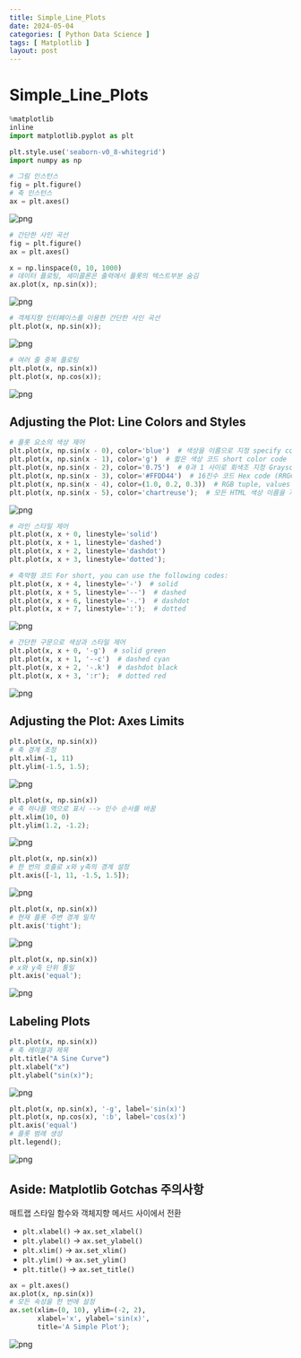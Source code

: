 ```yaml
---
title: Simple_Line_Plots
date: 2024-05-04
categories: [ Python Data Science ]
tags: [ Matplotlib ]
layout: post
---
```


# Simple_Line_Plots

```python
%matplotlib
inline
import matplotlib.pyplot as plt

plt.style.use('seaborn-v0_8-whitegrid')
import numpy as np
```

```python
# 그림 인스턴스
fig = plt.figure()
# 축 인스턴스
ax = plt.axes()
```

![png](Simple_Line_Plots_files/Simple_Line_Plots_2_0.png)

```python
# 간단한 사인 곡선
fig = plt.figure()
ax = plt.axes()

x = np.linspace(0, 10, 1000)
# 데이터 플로팅, 세미콜론은 출력에서 플롯의 텍스트부분 숨김
ax.plot(x, np.sin(x));
```

![png](Simple_Line_Plots_files/Simple_Line_Plots_3_0.png)

```python
# 객체지향 인터페이스를 이용한 간단한 사인 곡선
plt.plot(x, np.sin(x));
```

![png](Simple_Line_Plots_files/Simple_Line_Plots_4_0.png)

```python
# 여러 줄 중복 플로팅
plt.plot(x, np.sin(x))
plt.plot(x, np.cos(x));
```

![png](Simple_Line_Plots_files/Simple_Line_Plots_5_0.png)

## Adjusting the Plot: Line Colors and Styles

```python
# 플롯 요소의 색상 제어
plt.plot(x, np.sin(x - 0), color='blue')  # 색상을 이름으로 지정 specify color by name
plt.plot(x, np.sin(x - 1), color='g')  # 짧은 색상 코드 short color code (rgbcmyk)
plt.plot(x, np.sin(x - 2), color='0.75')  # 0과 1 사이로 회색조 지정 Grayscale between 0 and 1
plt.plot(x, np.sin(x - 3), color='#FFDD44')  # 16진수 코드 Hex code (RRGGBB from 00 to FF)
plt.plot(x, np.sin(x - 4), color=(1.0, 0.2, 0.3))  # RGB tuple, values 0 to 1
plt.plot(x, np.sin(x - 5), color='chartreuse');  # 모든 HTML 색상 이름을 지원 all HTML color names supported
```

![png](Simple_Line_Plots_files/Simple_Line_Plots_7_0.png)

```python
# 라인 스타일 제어
plt.plot(x, x + 0, linestyle='solid')
plt.plot(x, x + 1, linestyle='dashed')
plt.plot(x, x + 2, linestyle='dashdot')
plt.plot(x, x + 3, linestyle='dotted');

# 축약형 코드 For short, you can use the following codes:
plt.plot(x, x + 4, linestyle='-')  # solid
plt.plot(x, x + 5, linestyle='--')  # dashed
plt.plot(x, x + 6, linestyle='-.')  # dashdot
plt.plot(x, x + 7, linestyle=':');  # dotted
```

![png](Simple_Line_Plots_files/Simple_Line_Plots_8_0.png)

```python
# 간단한 구문으로 색상과 스타일 제어
plt.plot(x, x + 0, '-g')  # solid green
plt.plot(x, x + 1, '--c')  # dashed cyan
plt.plot(x, x + 2, '-.k')  # dashdot black
plt.plot(x, x + 3, ':r');  # dotted red
```

![png](Simple_Line_Plots_files/Simple_Line_Plots_9_0.png)

## Adjusting the Plot: Axes Limits

```python
plt.plot(x, np.sin(x))
# 축 경계 조정
plt.xlim(-1, 11)
plt.ylim(-1.5, 1.5);
```

![png](Simple_Line_Plots_files/Simple_Line_Plots_11_0.png)

```python
plt.plot(x, np.sin(x))
# 축 하나를 역으로 표시 --> 인수 순서를 바꿈
plt.xlim(10, 0)
plt.ylim(1.2, -1.2);
```

![png](Simple_Line_Plots_files/Simple_Line_Plots_12_0.png)

```python
plt.plot(x, np.sin(x))
# 한 번의 호출로 x와 y축의 경계 설정
plt.axis([-1, 11, -1.5, 1.5]);
```

![png](Simple_Line_Plots_files/Simple_Line_Plots_13_0.png)

```python
plt.plot(x, np.sin(x))
# 현재 플롯 주변 경계 밀착
plt.axis('tight');
```

![png](Simple_Line_Plots_files/Simple_Line_Plots_14_0.png)

```python
plt.plot(x, np.sin(x))
# x와 y축 단위 통일
plt.axis('equal');
```

![png](Simple_Line_Plots_files/Simple_Line_Plots_15_0.png)

## Labeling Plots

```python
plt.plot(x, np.sin(x))
# 축 레이블과 제목
plt.title("A Sine Curve")
plt.xlabel("x")
plt.ylabel("sin(x)");
```

![png](Simple_Line_Plots_files/Simple_Line_Plots_17_0.png)

```python
plt.plot(x, np.sin(x), '-g', label='sin(x)')
plt.plot(x, np.cos(x), ':b', label='cos(x)')
plt.axis('equal')
# 플롯 범례 생성
plt.legend();
```

![png](Simple_Line_Plots_files/Simple_Line_Plots_18_0.png)

## Aside: Matplotlib Gotchas 주의사항

매트랩 스타일 함수와 객체지향 메서드 사이에서 전환

- ``plt.xlabel()``  → ``ax.set_xlabel()``
- ``plt.ylabel()`` → ``ax.set_ylabel()``
- ``plt.xlim()``  → ``ax.set_xlim()``
- ``plt.ylim()`` → ``ax.set_ylim()``
- ``plt.title()`` → ``ax.set_title()``

```python
ax = plt.axes()
ax.plot(x, np.sin(x))
# 모든 속성을 한 번에 설정
ax.set(xlim=(0, 10), ylim=(-2, 2),
       xlabel='x', ylabel='sin(x)',
       title='A Simple Plot');
```

![png](Simple_Line_Plots_files/Simple_Line_Plots_21_0.png)
    

